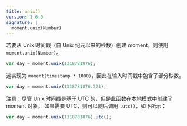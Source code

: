 ```yaml
---
title: unix()
version: 1.6.0
signature: |
  moment.unix(Number)
---
```



若要从 Unix 时间戳（自 Unix 纪元以来的秒数）创建 moment，则使用 `moment.unix(Number)`。

```javascript
var day = moment.unix(1318781876);
```

这实现为 `moment(timestamp * 1000)`，因此在输入时间戳中包含了部分秒数。

```javascript
var day = moment.unix(1318781876.721);
```

注意：尽管 Unix 时间戳是基于 UTC 的，但是此函数在本地模式中创建了 moment 对象。 
如果需要 UTC，则可以随后调用 `.utc()`，如下所示：

```javascript
var day = moment.unix(1318781876).utc();
```
